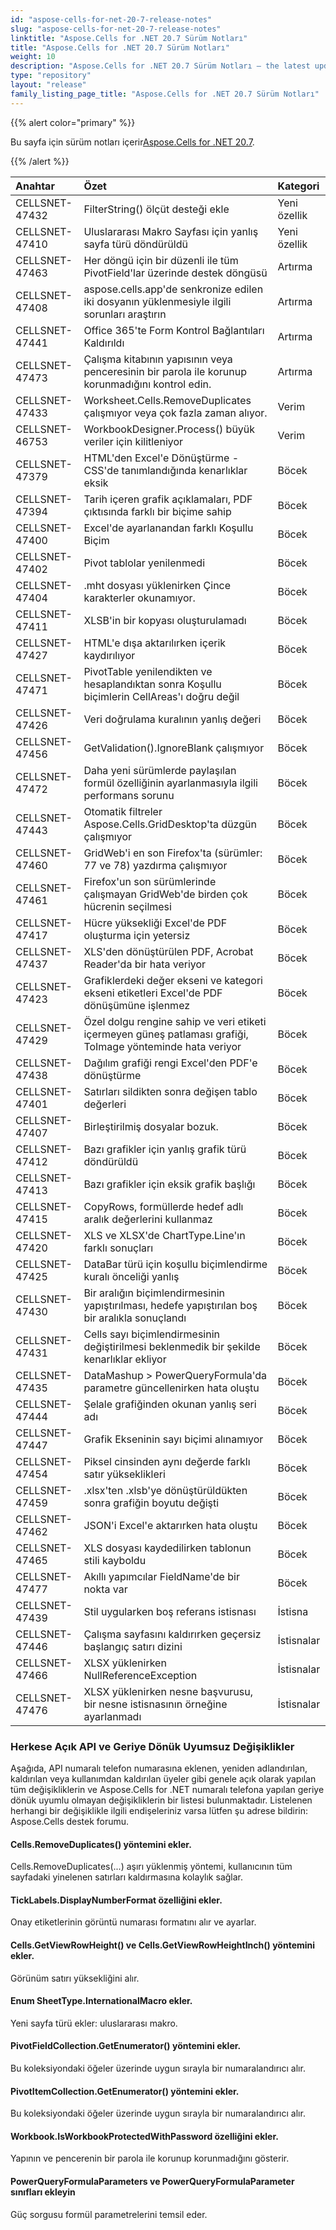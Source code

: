 ```yaml
---
id: "aspose-cells-for-net-20-7-release-notes"
slug: "aspose-cells-for-net-20-7-release-notes"
linktitle: "Aspose.Cells for .NET 20.7 Sürüm Notları"
title: "Aspose.Cells for .NET 20.7 Sürüm Notları"
weight: 10
description: "Aspose.Cells for .NET 20.7 Sürüm Notları – the latest updates and fixes."
type: "repository"
layout: "release"
family_listing_page_title: "Aspose.Cells for .NET 20.7 Sürüm Notları"
---
```

{{% alert color="primary" %}}

 Bu sayfa için sürüm notları içerir[Aspose.Cells for .NET 20.7](https://www.nuget.org/packages/Aspose.Cells/20.7.0).

{{% /alert %}}

|**Anahtar**|**Özet**|**Kategori**|
|:- |:- |:- |
|CELLSNET-47432|FilterString() ölçüt desteği ekle|Yeni özellik|
|CELLSNET-47410|Uluslararası Makro Sayfası için yanlış sayfa türü döndürüldü|Yeni özellik|
|CELLSNET-47463|Her döngü için bir düzenli ile tüm PivotField'lar üzerinde destek döngüsü|Artırma|
|CELLSNET-47408|aspose.cells.app'de senkronize edilen iki dosyanın yüklenmesiyle ilgili sorunları araştırın|Artırma|
|CELLSNET-47441|Office 365'te Form Kontrol Bağlantıları Kaldırıldı|Artırma|
|CELLSNET-47473|Çalışma kitabının yapısının veya penceresinin bir parola ile korunup korunmadığını kontrol edin.|Artırma|
|CELLSNET-47433|Worksheet.Cells.RemoveDuplicates çalışmıyor veya çok fazla zaman alıyor.|Verim|
|CELLSNET-46753|WorkbookDesigner.Process() büyük veriler için kilitleniyor|Verim|
|CELLSNET-47379|HTML'den Excel'e Dönüştürme - CSS'de tanımlandığında kenarlıklar eksik|Böcek|
|CELLSNET-47394|Tarih içeren grafik açıklamaları, PDF çıktısında farklı bir biçime sahip|Böcek|
|CELLSNET-47400|Excel'de ayarlanandan farklı Koşullu Biçim|Böcek|
|CELLSNET-47402|Pivot tablolar yenilenmedi|Böcek|
|CELLSNET-47404|.mht dosyası yüklenirken Çince karakterler okunamıyor.|Böcek|
|CELLSNET-47411|XLSB'in bir kopyası oluşturulamadı|Böcek|
|CELLSNET-47427|HTML'e dışa aktarılırken içerik kaydırılıyor|Böcek|
|CELLSNET-47471|PivotTable yenilendikten ve hesaplandıktan sonra Koşullu biçimlerin CellAreas'ı doğru değil|Böcek|
|CELLSNET-47426|Veri doğrulama kuralının yanlış değeri|Böcek|
|CELLSNET-47456|GetValidation().IgnoreBlank çalışmıyor|Böcek|
|CELLSNET-47472|Daha yeni sürümlerde paylaşılan formül özelliğinin ayarlanmasıyla ilgili performans sorunu|Böcek|
|CELLSNET-47443|Otomatik filtreler Aspose.Cells.GridDesktop'ta düzgün çalışmıyor|Böcek|
|CELLSNET-47460|GridWeb'i en son Firefox'ta (sürümler: 77 ve 78) yazdırma çalışmıyor|Böcek|
|CELLSNET-47461|Firefox'un son sürümlerinde çalışmayan GridWeb'de birden çok hücrenin seçilmesi|Böcek|
|CELLSNET-47417|Hücre yüksekliği Excel'de PDF oluşturma için yetersiz|Böcek|
|CELLSNET-47437|XLS'den dönüştürülen PDF, Acrobat Reader'da bir hata veriyor|Böcek|
|CELLSNET-47423|Grafiklerdeki değer ekseni ve kategori ekseni etiketleri Excel'de PDF dönüşümüne işlenmez|Böcek|
|CELLSNET-47429|Özel dolgu rengine sahip ve veri etiketi içermeyen güneş patlaması grafiği, ToImage yönteminde hata veriyor|Böcek|
|CELLSNET-47438|Dağılım grafiği rengi Excel'den PDF'e dönüştürme|Böcek|
|CELLSNET-47401|Satırları sildikten sonra değişen tablo değerleri|Böcek|
|CELLSNET-47407|Birleştirilmiş dosyalar bozuk.|Böcek|
|CELLSNET-47412|Bazı grafikler için yanlış grafik türü döndürüldü|Böcek|
|CELLSNET-47413|Bazı grafikler için eksik grafik başlığı|Böcek|
|CELLSNET-47415|CopyRows, formüllerde hedef adlı aralık değerlerini kullanmaz|Böcek|
|CELLSNET-47420|XLS ve XLSX'de ChartType.Line'ın farklı sonuçları|Böcek|
|CELLSNET-47425|DataBar türü için koşullu biçimlendirme kuralı önceliği yanlış|Böcek|
|CELLSNET-47430|Bir aralığın biçimlendirmesinin yapıştırılması, hedefe yapıştırılan boş bir aralıkla sonuçlandı|Böcek|
|CELLSNET-47431|Cells sayı biçimlendirmesinin değiştirilmesi beklenmedik bir şekilde kenarlıklar ekliyor|Böcek|
|CELLSNET-47435|DataMashup > PowerQueryFormula'da parametre güncellenirken hata oluştu|Böcek|
|CELLSNET-47444|Şelale grafiğinden okunan yanlış seri adı|Böcek|
|CELLSNET-47447|Grafik Ekseninin sayı biçimi alınamıyor|Böcek|
|CELLSNET-47454|Piksel cinsinden aynı değerde farklı satır yükseklikleri|Böcek|
|CELLSNET-47459|.xlsx'ten .xlsb'ye dönüştürüldükten sonra grafiğin boyutu değişti|Böcek|
|CELLSNET-47462|JSON'i Excel'e aktarırken hata oluştu|Böcek|
|CELLSNET-47465|XLS dosyası kaydedilirken tablonun stili kayboldu|Böcek|
|CELLSNET-47477|Akıllı yapımcılar FieldName'de bir nokta var|Böcek|
|CELLSNET-47439|Stil uygularken boş referans istisnası|İstisna|
|CELLSNET-47446|Çalışma sayfasını kaldırırken geçersiz başlangıç satırı dizini|İstisnalar|
|CELLSNET-47466|XLSX yüklenirken NullReferenceException|İstisnalar|
|CELLSNET-47476|XLSX yüklenirken nesne başvurusu, bir nesne istisnasının örneğine ayarlanmadı|İstisnalar|
### **Herkese Açık API ve Geriye Dönük Uyumsuz Değişiklikler**
Aşağıda, API numaralı telefon numarasına eklenen, yeniden adlandırılan, kaldırılan veya kullanımdan kaldırılan üyeler gibi genele açık olarak yapılan tüm değişikliklerin ve Aspose.Cells for .NET numaralı telefona yapılan geriye dönük uyumlu olmayan değişikliklerin bir listesi bulunmaktadır. Listelenen herhangi bir değişiklikle ilgili endişeleriniz varsa lütfen şu adrese bildirin: Aspose.Cells destek forumu.
#### **Cells.RemoveDuplicates() yöntemini ekler.**
Cells.RemoveDuplicates(...) aşırı yüklenmiş yöntemi, kullanıcının tüm sayfadaki yinelenen satırları kaldırmasına kolaylık sağlar.
#### **TickLabels.DisplayNumberFormat özelliğini ekler.**
Onay etiketlerinin görüntü numarası formatını alır ve ayarlar.
#### **Cells.GetViewRowHeight() ve Cells.GetViewRowHeightInch() yöntemini ekler.**
Görünüm satırı yüksekliğini alır.
#### **Enum SheetType.InternationalMacro ekler.**
Yeni sayfa türü ekler: uluslararası makro.
#### **PivotFieldCollection.GetEnumerator() yöntemini ekler.**
Bu koleksiyondaki öğeler üzerinde uygun sırayla bir numaralandırıcı alır.
#### **PivotItemCollection.GetEnumerator() yöntemini ekler.**
Bu koleksiyondaki öğeler üzerinde uygun sırayla bir numaralandırıcı alır.
#### **Workbook.IsWorkbookProtectedWithPassword özelliğini ekler.**
Yapının ve pencerenin bir parola ile korunup korunmadığını gösterir.
#### **PowerQueryFormulaParameters ve PowerQueryFormulaParameter sınıfları ekleyin**
Güç sorgusu formül parametrelerini temsil eder.
